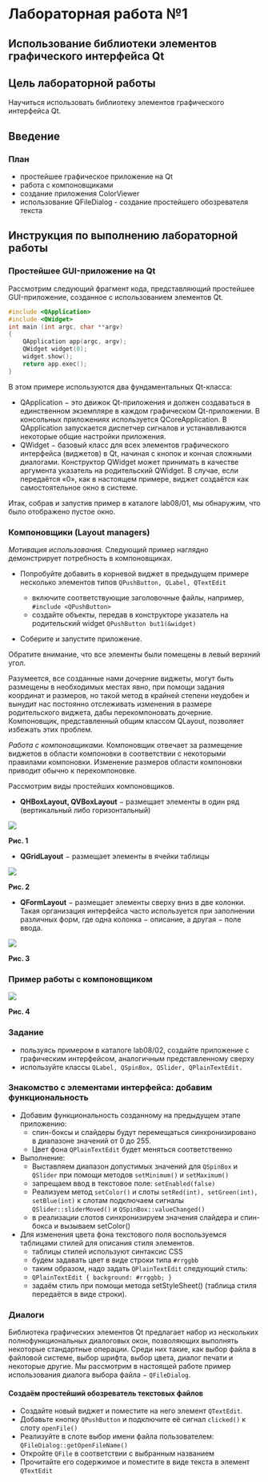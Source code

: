 # Лабораторная работа №1 #

## Использование библиотеки элементов графического интерфейса Qt ##

## Цель лабораторной работы ##

Научиться использовать библиотеку элементов графического интерфейса Qt.

## Введение ##

### План ###

+ простейшее графическое приложение на Qt
+ работа с компоновщиками
+ создание приложения ColorViewer
+ использование QFileDialog - создание простейшего обозревателя текста

## Инструкция по выполнению лабораторной работы ##

### Простейшее GUI-приложение на Qt ###

Рассмотрим следующий фрагмент кода, представляющий простейшее GUI-приложение, созданное с использованием элементов Qt.

```C++
#include <QApplication>
#include <QWidget>
int main (int argc, char **argv)
{
    QApplication app(argc, argv);
    QWidget widget(0);
    widget.show();
    return app.exec();
}
```

В этом примере используются два фундаментальных Qt-класса:

+ QApplication $-$ это движок Qt-приложения и должен создаваться в единственном экземпляре в каждом графическом Qt-приложении. В консольных приложениях используется QCoreApplication. В QApplication запускается диспетчер сигналов и устанавливаются некоторые общие настройки приложения.
+ QWidget $-$ базовый класс для всех элементов графического интерфейса (виджетов) в Qt, начиная с кнопок и кончая сложными диалогами. Конструктор QWidget может принимать в качестве аргумента указатель на родительский QWidget. В случае, если передаётся «0», как в настоящем примере, виджет создаётся как самостоятельное окно в системе.

Итак, собрав и запустив пример в каталоге lab08/01, мы обнаружим, что было отображено пустое окно.

### Компоновщики (Layout managers) ###

*Мотивация использования.* Следующий пример наглядно демонстрирует потребность в компоновщиках.

+ Попробуйте добавить в корневой виджет в предыдущем примере несколько элементов типов `QPushButton, QLabel, QTextEdit`

    + включите соответствующие заголовочные файлы, например, `#include <QPushButton>`
    + создайте объекты, передав в конструкторе указатель на родительский widget ```QPushButton but1(&widget)```
+ Соберите и запустите приложение.

Обратите внимание, что все элементы были помещены в левый верхний угол.

Разумеется, все созданные нами дочерние виджеты, могут быть размещены в необходимых местах явно, при помощи задания координат и размеров, но такой метод в крайней степени неудобен и вынудит нас постоянно отслеживать изменения в размере родительского виджета, дабы перекомпоновать дочерние. Компоновщик, представленный общим классом QLayout, позволяет избежать этих проблем.

*Работа с компоновщиками.* Компоновщик отвечает за размещение виджетов в области компоновки в соответствии с некоторыми правилами компоновки. Изменение размеров области компоновки приводит обычно к перекомпоновке.

Рассмотрим виды простейших  компоновщиков.

+ **QHBoxLayout, QVBoxLayout** $-$ размещает элементы в один ряд (вертикальный либо горизонтальный)

![](images/img_1.png)

**Рис. 1**

+ **QGridLayout** $-$ размещает элементы в ячейки таблицы

![](images/img_2.png)

**Рис. 2**

+ **QFormLayout** $-$ размещает элементы сверху вниз в две колонки. Такая организация интерфейса часто используется при заполнении различных форм, где одна колонка $-$ описание, а другая $-$ поле ввода.

![](images/img_3.png)

**Рис. 3**

### Пример работы с компоновщиком ###

![](images/img_4.png)

**Рис. 4**

### Задание ###

+ пользуясь примером в каталоге lab08/02, создайте приложение с графическим интерфейсом, аналогичным представленному сверху
+ используйте классы `QLabel, QSpinBox, QSlider, QPlainTextEdit.`

### Знакомство с элементами интерфейса: добавим функциональность ###

+ Добавим функциональность созданному на предыдущем этапе приложению:
     + спин-боксы и слайдеры будут перемещаться синхронизировано в диапазоне значений от 0 до 255.
     + Цвет фона `QPlainTextEdit` будет меняться соответственно
+ Выполнение:
     + Выставляем диапазон допустимых значений для `QSpinBox` и `QSlider` при помощи методов `setMinimum()` и `setMaximum()`
     + запрещаем ввод в текстовое поле: `setEnabled(false)`
     + Реализуем метод `setColor()` и слоты `setRed(int), setGreen(int), setBlue(int)` к слотам подключаем сигналы ```QSlider::sliderMoved()``` и `QSpinBox::valueChanged()`
     + в реализации слотов синхронизируем значения слайдера и спин-бокса и вызываем setColor()
+ Для изменения цвета фона текстового поля воспользуемся таблицами стилей для описания стиля элементов.
    + таблицы стилей используют синтаксис CSS
	+ будем задавать цвет в виде строки типа `#rrggbb`
	+ таким образом, надо задать `QPlainTextEdit` следующий стиль:
	+ `QPlainTextEdit { background: #rrggbb; }`
	+ задаём стиль при помощи метода setStyleSheet() (таблица стиля передаётся в виде строки).

### Диалоги ###

Библиотека графических элементов Qt предлагает набор из нескольких полнофункциональных диалоговых окон, позволяющих выполнять некоторые стандартные операции. Среди них такие, как выбор файла в файловой системе, выбор шрифта, выбор цвета, диалог печати и некоторые другие. Мы рассмотрим в настоящей работе пример использования диалога выбора файла $-$ `QFileDialog`.

#### Создаём простейший обозреватель текстовых файлов ####

+ Создайте новый виджет и поместите на него элемент `QTextEdit`.
+ Добавьте кнопку `QPushButton` и подключите её сигнал `clicked()` к слоту `openFile()`
+ Реализуйте в слоте выбор имени файла пользователем: `QFileDialog::getOpenFileName()`
+ Откройте `QFile` в соответствии с выбранным названием
+ Прочитайте его содержимое и поместите в виде текста в элемент `QTextEdit`
